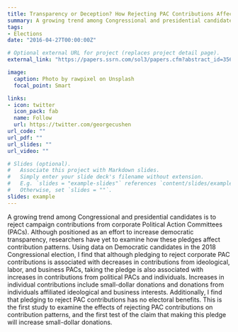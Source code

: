 ```yaml
---
title: Transparency or Deception? How Rejecting PAC Contributions Affects Contribution Patterns
summary: A growing trend among Congressional and presidential candidates is to reject campaign contributions from corporate Political Action Committees (PACs). Although positioned as an effort to increase democratic transparency, researchers have yet to examine how these pledges affect contribution patterns. Using data on Democratic candidates in the 2018 Congressional election, I find that although pledging to reject corporate PAC contributions is associated with decreases in contributions from ideological, labor, and business PACs, taking the pledge is also associated with increases in contributions from political PACs and individuals. Increases in individual contributions include small-dollar donations and donations from individuals affiliated ideological and business interests. Additionally, I find that pledging to reject PAC contributions has no electoral benefits. This is the first study to examine the effects of rejecting PAC contributions on contribution patterns, and the first test of the claim that making this pledge will increase small-dollar donations.
tags:
- Elections
date: "2016-04-27T00:00:00Z"

# Optional external URL for project (replaces project detail page).
external_link: "https://papers.ssrn.com/sol3/papers.cfm?abstract_id=3565677"

image:
  caption: Photo by rawpixel on Unsplash
  focal_point: Smart

links:
- icon: twitter
  icon_pack: fab
  name: Follow
  url: https://twitter.com/georgecushen
url_code: ""
url_pdf: ""
url_slides: ""
url_video: ""

# Slides (optional).
#   Associate this project with Markdown slides.
#   Simply enter your slide deck's filename without extension.
#   E.g. `slides = "example-slides"` references `content/slides/example-slides.md`.
#   Otherwise, set `slides = ""`.
slides: example
---
```


A growing trend among Congressional and presidential candidates is to reject campaign contributions from corporate Political Action Committees (PACs). Although positioned as an effort to increase democratic transparency, researchers have yet to examine how these pledges affect contribution patterns. Using data on Democratic candidates in the 2018 Congressional election, I find that although pledging to reject corporate PAC contributions is associated with decreases in contributions from ideological, labor, and business PACs, taking the pledge is also associated with increases in contributions from political PACs and individuals. Increases in individual contributions include small-dollar donations and donations from individuals affiliated ideological and business interests. Additionally, I find that pledging to reject PAC contributions has no electoral benefits. This is the first study to examine the effects of rejecting PAC contributions on contribution patterns, and the first test of the claim that making this pledge will increase small-dollar donations.
